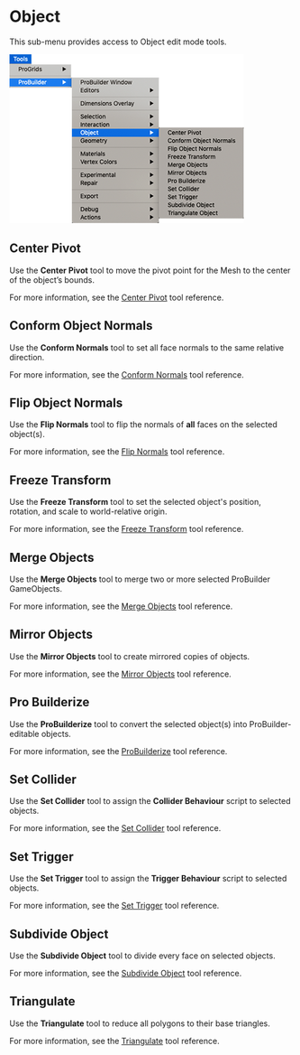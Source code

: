 # Object

This sub-menu provides access to Object edit mode tools.

![Tools > ProBuilder > Object menu](images/menu-object.png)

## Center Pivot

Use the **Center Pivot** tool to move the pivot point for the Mesh to the center of the object’s bounds.

For more information, see the [Center Pivot](CenterPivot.md) tool reference.

## Conform Object Normals

Use the **Conform Normals** tool to set all face normals to the same relative direction.

For more information, see the [Conform Normals](Object_ConformNormals.md) tool reference.

## Flip Object Normals

Use the **Flip Normals** tool to flip the normals of **all** faces on the selected object(s).

For more information, see the [Flip Normals](Object_FlipNormals.md) tool reference.

## Freeze Transform

Use the **Freeze Transform** tool to set the selected object's position, rotation, and scale to world-relative origin.

For more information, see the [Freeze Transform](Pivot_Reset.md) tool reference.

## Merge Objects

Use the **Merge Objects** tool to merge two or more selected ProBuilder GameObjects.

For more information, see the [Merge Objects](Object_Merge.md) tool reference.

## Mirror Objects

Use the **Mirror Objects** tool to create mirrored copies of objects.

For more information, see the [Mirror Objects](Object_Mirror.md) tool reference.

## Pro Builderize

Use the **ProBuilderize** tool to convert the selected object(s) into ProBuilder-editable objects.

For more information, see the [ProBuilderize](Object_ProBuilderize.md) tool reference.

## Set Collider

Use the **Set Collider** tool to assign the **Collider Behaviour** script to selected objects.

For more information, see the [Set Collider](Entity_Trigger.md#Collider) tool reference.

## Set Trigger

Use the **Set Trigger** tool to assign the **Trigger Behaviour** script to selected objects.

For more information, see the [Set Trigger](Entity_Trigger.md) tool reference.

## Subdivide Object

Use the **Subdivide Object** tool to divide every face on selected objects.

For more information, see the [Subdivide Object](Object_Subdivide.md) tool reference.

## Triangulate

Use the **Triangulate** tool to reduce all polygons to their base triangles.

For more information, see the [Triangulate](Object_Triangulate.md) tool reference.